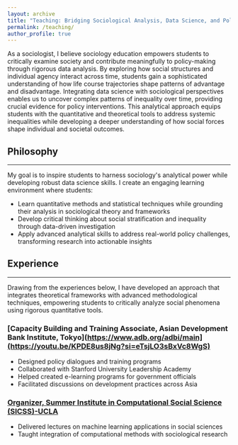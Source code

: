 ```yaml
---
layout: archive
title: "Teaching: Bridging Sociological Analysis, Data Science, and Policy"
permalink: /teaching/
author_profile: true
---
```


As a sociologist, I believe sociology education empowers students to critically examine society and contribute meaningfully to policy-making through rigorous data analysis. By exploring how social structures and individual agency interact across time, students gain a sophisticated understanding of how life course trajectories shape patterns of advantage and disadvantage. Integrating data science with sociological perspectives enables us to uncover complex patterns of inequality over time, providing crucial evidence for policy interventions. This analytical approach equips students with the quantitative and theoretical tools to address systemic inequalities while developing a deeper understanding of how social forces shape individual and societal outcomes.

## Philosophy
------
My goal is to inspire students to harness sociology's analytical power while developing robust data science skills. I create an engaging learning environment where students:

* Learn quantitative methods and statistical techniques while grounding their analysis in sociological theory and frameworks
* Develop critical thinking about social stratification and inequality through data-driven investigation
* Apply advanced analytical skills to address real-world policy challenges, transforming research into actionable insights

## Experience
------
Drawing from the experiences below, I have developed an approach that integrates theoretical frameworks with advanced methodological techniques, empowering students to critically analyze social phenomena using rigorous quantitative tools.

### [Capacity Building and Training Associate, Asian Development Bank Institute, Tokyo](https://www.adb.org/adbi/main](https://youtu.be/KPDE8us8jNg?si=eTsjLO3sBxVc8WgS)
* Designed policy dialogues and training programs 
* Collaborated with Stanford University Leadership Academy
* Helped created e-learning programs for government officials
* Facilitated discussions on development practices across Asia

### [Organizer, Summer Institute in Computational Social Science (SICSS)-UCLA](https://sicss.io/2023/ucla/)
* Delivered lectures on machine learning applications in social sciences
* Taught integration of computational methods with sociological research
